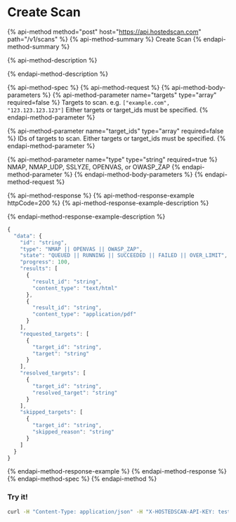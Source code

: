 # Create Scan

{% api-method method="post" host="https://api.hostedscan.com" path="/v1/scans" %}
{% api-method-summary %}
Create Scan
{% endapi-method-summary %}

{% api-method-description %}

{% endapi-method-description %}

{% api-method-spec %}
{% api-method-request %}
{% api-method-body-parameters %}
{% api-method-parameter name="targets" type="array" required=false %}
Targets to scan. e.g. `["example.com", "123.123.123.123"]`  Either targets or target\_ids must be specified.
{% endapi-method-parameter %}

{% api-method-parameter name="target\_ids" type="array" required=false %}
IDs of targets to scan. Either targets or target\_ids must be specified.
{% endapi-method-parameter %}

{% api-method-parameter name="type" type="string" required=true %}
NMAP, NMAP\_UDP, SSLYZE, OPENVAS, or OWASP\_ZAP
{% endapi-method-parameter %}
{% endapi-method-body-parameters %}
{% endapi-method-request %}

{% api-method-response %}
{% api-method-response-example httpCode=200 %}
{% api-method-response-example-description %}

{% endapi-method-response-example-description %}

```javascript
{
  "data": {
    "id": "string",
    "type": "NMAP || OPENVAS || OWASP_ZAP",
    "state": "QUEUED || RUNNING || SUCCEEDED || FAILED || OVER_LIMIT",
    "progress": 100,
    "results": [
      {
        "result_id": "string",
        "content_type": "text/html"
      },
      {
        "result_id": "string",
        "content_type": "application/pdf"
      }
    ],
    "requested_targets": [
      {
        "target_id": "string",
        "target": "string"
      }
    ],
    "resolved_targets": [
      {
        "target_id": "string",
        "resolved_target": "string"
      }
    ],
    "skipped_targets": [
      {
        "target_id": "string",
        "skipped_reason": "string"
      }
    ]
  }
}
```
{% endapi-method-response-example %}
{% endapi-method-response %}
{% endapi-method-spec %}
{% endapi-method %}

### Try it!

```bash
curl -H "Content-Type: application/json" -H "X-HOSTEDSCAN-API-KEY: test-data-key" --request POST --data '{"target_ids": ["123", "456"], "type": "NMAP"}' https://api.hostedscan.com/v1/scans
```

